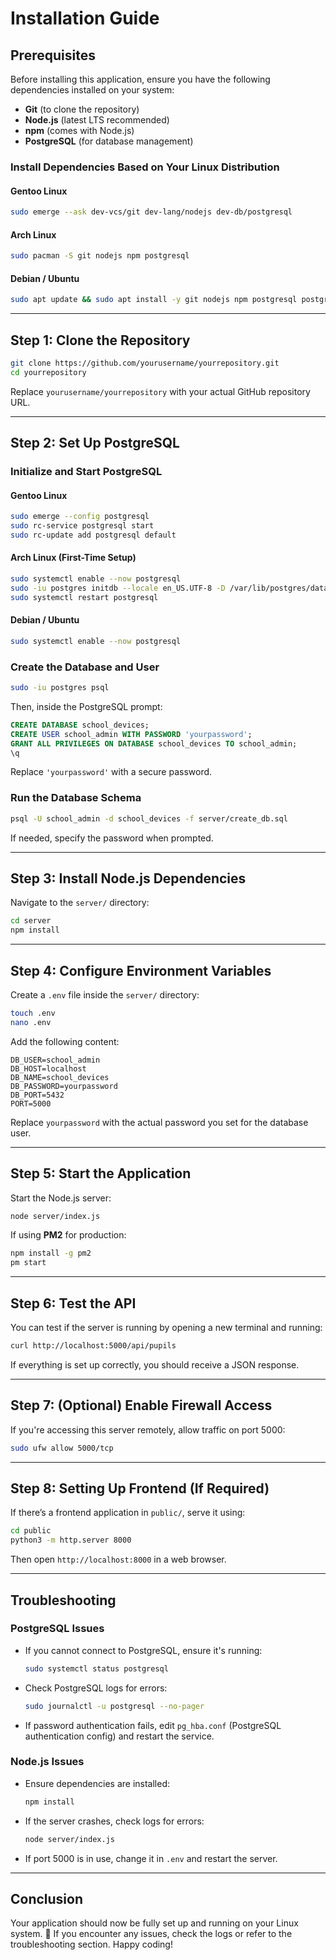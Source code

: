 # Installation Guide

## Prerequisites

Before installing this application, ensure you have the following dependencies installed on your system:

- **Git** (to clone the repository)
- **Node.js** (latest LTS recommended)
- **npm** (comes with Node.js)
- **PostgreSQL** (for database management)

### Install Dependencies Based on Your Linux Distribution

#### **Gentoo Linux**

```sh
sudo emerge --ask dev-vcs/git dev-lang/nodejs dev-db/postgresql
```

#### **Arch Linux**

```sh
sudo pacman -S git nodejs npm postgresql
```

#### **Debian / Ubuntu**

```sh
sudo apt update && sudo apt install -y git nodejs npm postgresql postgresql-contrib
```

---

## Step 1: Clone the Repository

```sh
git clone https://github.com/yourusername/yourrepository.git
cd yourrepository
```

Replace `yourusername/yourrepository` with your actual GitHub repository URL.

---

## Step 2: Set Up PostgreSQL

### Initialize and Start PostgreSQL

#### **Gentoo Linux**

```sh
sudo emerge --config postgresql
sudo rc-service postgresql start
sudo rc-update add postgresql default
```

#### **Arch Linux (First-Time Setup)**

```sh
sudo systemctl enable --now postgresql
sudo -iu postgres initdb --locale en_US.UTF-8 -D /var/lib/postgres/data
sudo systemctl restart postgresql
```

#### **Debian / Ubuntu**

```sh
sudo systemctl enable --now postgresql
```

### Create the Database and User

```sh
sudo -iu postgres psql
```

Then, inside the PostgreSQL prompt:

```sql
CREATE DATABASE school_devices;
CREATE USER school_admin WITH PASSWORD 'yourpassword';
GRANT ALL PRIVILEGES ON DATABASE school_devices TO school_admin;
\q
```

Replace `'yourpassword'` with a secure password.

### Run the Database Schema

```sh
psql -U school_admin -d school_devices -f server/create_db.sql
```

If needed, specify the password when prompted.

---

## Step 3: Install Node.js Dependencies

Navigate to the `server/` directory:

```sh
cd server
npm install
```

---

## Step 4: Configure Environment Variables

Create a `.env` file inside the `server/` directory:

```sh
touch .env
nano .env
```

Add the following content:

```env
DB_USER=school_admin
DB_HOST=localhost
DB_NAME=school_devices
DB_PASSWORD=yourpassword
DB_PORT=5432
PORT=5000
```

Replace `yourpassword` with the actual password you set for the database user.

---

## Step 5: Start the Application

Start the Node.js server:

```sh
node server/index.js
```

If using **PM2** for production:

```sh
npm install -g pm2
pm start
```

---

## Step 6: Test the API

You can test if the server is running by opening a new terminal and running:

```sh
curl http://localhost:5000/api/pupils
```

If everything is set up correctly, you should receive a JSON response.

---

## Step 7: (Optional) Enable Firewall Access

If you're accessing this server remotely, allow traffic on port 5000:

```sh
sudo ufw allow 5000/tcp
```

---

## Step 8: Setting Up Frontend (If Required)

If there’s a frontend application in `public/`, serve it using:

```sh
cd public
python3 -m http.server 8000
```

Then open `http://localhost:8000` in a web browser.

---

## Troubleshooting

### PostgreSQL Issues

- If you cannot connect to PostgreSQL, ensure it's running:
  ```sh
  sudo systemctl status postgresql
  ```
- Check PostgreSQL logs for errors:
  ```sh
  sudo journalctl -u postgresql --no-pager
  ```
- If password authentication fails, edit `pg_hba.conf` (PostgreSQL authentication config) and restart the service.

### Node.js Issues

- Ensure dependencies are installed:
  ```sh
  npm install
  ```
- If the server crashes, check logs for errors:
  ```sh
  node server/index.js
  ```
- If port 5000 is in use, change it in `.env` and restart the server.

---

## Conclusion

Your application should now be fully set up and running on your Linux system. 🚀 If you encounter any issues, check the logs or refer to the troubleshooting section. Happy coding!


